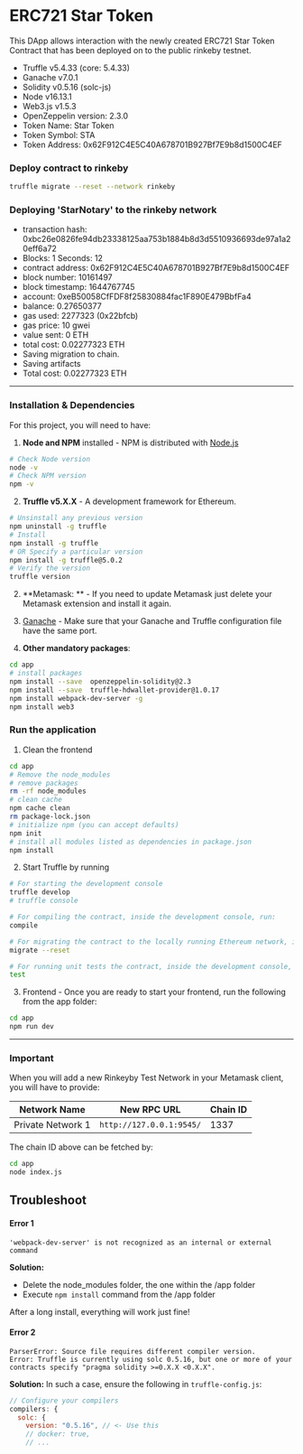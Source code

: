 # ERC721 Star Token
This DApp allows interaction with the newly created ERC721 Star Token Contract that has been deployed on to the public rinkeby testnet.

* Truffle v5.4.33 (core: 5.4.33)
* Ganache v7.0.1
* Solidity v0.5.16 (solc-js)
* Node v16.13.1
* Web3.js v1.5.3
* OpenZeppelin version: 2.3.0
* Token Name: Star Token
* Token Symbol: STA
* Token Address: 0x62F912C4E5C40A678701B927Bf7E9b8d1500C4EF


### Deploy contract to rinkeby
```bash
truffle migrate --reset --network rinkeby
```

### Deploying 'StarNotary' to the rinkeby network
- transaction hash:  0xbc26e0826fe94db23338125aa753b1884b8d3d5510936693de97a1a20eff6a72
- Blocks: 1            Seconds: 12
- contract address:    0x62F912C4E5C40A678701B927Bf7E9b8d1500C4EF
- block number:        10161497
- block timestamp:     1644767745
- account:             0xeB50058CfFDF8f25830884fac1F890E479BbfFa4
- balance:             0.27650377
- gas used:            2277323 (0x22bfcb)
- gas price:           10 gwei
- value sent:          0 ETH
- total cost:          0.02277323 ETH
- Saving migration to chain.
- Saving artifacts
- Total cost:          0.02277323 ETH

---
### Installation & Dependencies
For this project, you will need to have:
1. **Node and NPM** installed - NPM is distributed with [Node.js](https://www.npmjs.com/get-npm)
```bash
# Check Node version
node -v
# Check NPM version
npm -v
```


2. **Truffle v5.X.X** - A development framework for Ethereum. 
```bash
# Unsinstall any previous version
npm uninstall -g truffle
# Install
npm install -g truffle
# OR Specify a particular version
npm install -g truffle@5.0.2
# Verify the version
truffle version
```


2. **Metamask: ** - If you need to update Metamask just delete your Metamask extension and install it again.


3. [Ganache](https://www.trufflesuite.com/ganache) - Make sure that your Ganache and Truffle configuration file have the same port.


4. **Other mandatory packages**:
```bash
cd app
# install packages
npm install --save  openzeppelin-solidity@2.3
npm install --save  truffle-hdwallet-provider@1.0.17
npm install webpack-dev-server -g
npm install web3
```


### Run the application
1. Clean the frontend 
```bash
cd app
# Remove the node_modules  
# remove packages
rm -rf node_modules
# clean cache
npm cache clean
rm package-lock.json
# initialize npm (you can accept defaults)
npm init
# install all modules listed as dependencies in package.json
npm install
```


2. Start Truffle by running
```bash
# For starting the development console
truffle develop
# truffle console

# For compiling the contract, inside the development console, run:
compile

# For migrating the contract to the locally running Ethereum network, inside the development console
migrate --reset

# For running unit tests the contract, inside the development console, run:
test
```

3. Frontend - Once you are ready to start your frontend, run the following from the app folder:
```bash
cd app
npm run dev
```

---

### Important
When you will add a new Rinkeyby Test Network in your Metamask client, you will have to provide:

| Network Name | New RPC URL | Chain ID |
|---|---|---|
|Private Network 1|`http://127.0.0.1:9545/`|1337 |

The chain ID above can be fetched by:
```bash
cd app
node index.js
```

## Troubleshoot
#### Error 1 
```
'webpack-dev-server' is not recognized as an internal or external command
```
**Solution:**
- Delete the node_modules folder, the one within the /app folder
- Execute `npm install` command from the /app folder

After a long install, everything will work just fine!


#### Error 2
```
ParserError: Source file requires different compiler version. 
Error: Truffle is currently using solc 0.5.16, but one or more of your contracts specify "pragma solidity >=0.X.X <0.X.X".
```
**Solution:** In such a case, ensure the following in `truffle-config.js`:
```js
// Configure your compilers  
compilers: {    
  solc: {      
    version: "0.5.16", // <- Use this        
    // docker: true,
    // ...
```